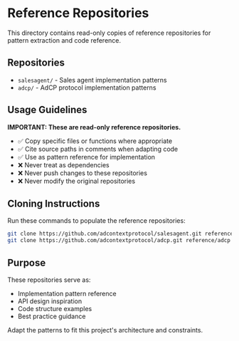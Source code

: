 # Reference Repositories

This directory contains read-only copies of reference repositories for pattern extraction and code reference.

## Repositories

- `salesagent/` - Sales agent implementation patterns
- `adcp/` - AdCP protocol implementation patterns

## Usage Guidelines

**IMPORTANT: These are read-only reference repositories.**

- ✅ Copy specific files or functions where appropriate
- ✅ Cite source paths in comments when adapting code
- ✅ Use as pattern reference for implementation
- ❌ Never treat as dependencies
- ❌ Never push changes to these repositories
- ❌ Never modify the original repositories

## Cloning Instructions

Run these commands to populate the reference repositories:

```bash
git clone https://github.com/adcontextprotocol/salesagent.git reference/salesagent
git clone https://github.com/adcontextprotocol/adcp.git reference/adcp
```

## Purpose

These repositories serve as:
- Implementation pattern reference
- API design inspiration
- Code structure examples
- Best practice guidance

Adapt the patterns to fit this project's architecture and constraints.
